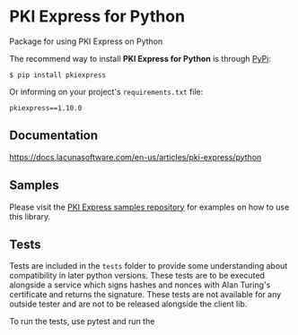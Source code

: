 # PKI Express for Python

Package for using PKI Express on Python

The recommend way to install **PKI Express for Python** is through [PyPi](https://pypi.org/):

    $ pip install pkiexpress

Or informing on your project's `requirements.txt` file:

    pkiexpress==1.10.0

## Documentation

https://docs.lacunasoftware.com/en-us/articles/pki-express/python

## Samples

Please visit the [PKI Express samples repository](https://github.com/LacunaSoftware/PkiExpressSamples/tree/master/Python)
for examples on how to use this library.

## Tests

Tests are included in the ``tests`` folder to provide some understanding about compatibility in later python versions. 
These tests are to be executed alongside a service which signs hashes and nonces with Alan Turing's 
certificate and returns the signature. These tests are not available for any outside tester and are not
to be released alongside the client lib.

To run the tests, use pytest and run the